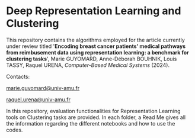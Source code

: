 # Deep Representation Learning and Clustering

This repository contains the algorithms employed for the article currently under review titled '**Encoding breast cancer patients’ medical pathways from reimbusement data using representation learning: a benchmark for clustering tasks**', Marie GUYOMARD, Anne-Déborah BOUHNIK, Louis TASSY, Raquel URENA, *Computer-Based Medical Systems* (2024).

Contacts:

marie.guyomard@univ-amu.fr

raquel.urena@univ-amu.fr



In this repository, evaluation functionalities for Representation Learning tools on Clustering tasks are provided. In each folder, a Read Me gives all the information regarding the different notebooks and how to use the codes.

